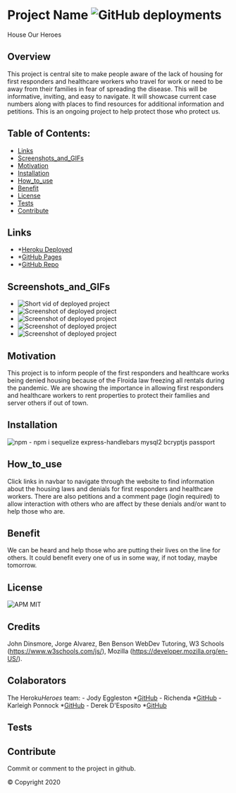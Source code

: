   # Project Name ![GitHub deployments](https://img.shields.io/github/deployments/badges/shields/shields-staging?color=pink)
 House Our Heroes

  ## Overview 
  This project is central site to make people aware of the lack of housing for first responders and healthcare workers who travel for work or need to be away from their families in fear of spreading the disease. This will be informative, inviting, and easy to navigate. It will showcase current case numbers along with places to find resources for additional information and petitions. This is an ongoing project to help protect those who protect us.

  ## Table of Contents:
  - [Links](#Links)
  - [Screenshots_and_GIFs](#Screenshots_and_GIFs)
  - [Motivation](#Motivation)
  - [Installation](#Installation)
  - [How_to_use](#How_to_use)
  - [Benefit](#Benefit)
  - [License](#License)
  - [Tests](#Tests)
  - [Contribute](#Contribute)

 ## Links
  - *[Heroku Deployed](https://house-our-heroes.herokuapp.com/)
  - *[GitHub Pages](https://jmeggles.github.io/House-Our-Heroes/)
  - *[GitHub Repo](https://github.com/jmeggles/House-Our-Heroes)

 ## Screenshots_and_GIFs 
  - ![Short vid of deployed project](https://media.giphy.com/media)
  - ![Screenshot of deployed project](./assets/images/screenshot1.png)  
  - ![Screenshot of deployed project](./assets/images/screenshot2.png)
  - ![Screenshot of deployed project](./assets/images/screenshot3.png)  
  - ![Screenshot of deployed project](./assets/images/screenshot4.png)
  
  ## Motivation
  This project is to inform people of the first responders and healthcare works being denied housing because of the Flroida law freezing all rentals during the pandemic.  We are showing the importance in allowing first responders and healthcare workers to rent properties to protect their families and server others if out of town.  

  ## Installation 
  ![npm](https://img.shields.io/npm/v/npm?color=pink&style=plastic) 
    - npm i sequelize express-handlebars mysql2 bcryptjs passport

  ## How_to_use
  Click links in navbar to navigate through the website to find information about the housing laws and denials for first responders and healthcare workers.  There are also petitions and a comment page (login required) to allow interaction with others who are affect by these denials and/or want to help those who are.

  ## Benefit
  We can be heard and help those who are putting their lives on the line for others.  It could benefit every one of us in some way, if not today, maybe tomorrow.

  ## License 
  ![APM](https://img.shields.io/apm/l/npm?color=pink&style=plastic)
  MIT

  ## Credits
  John Dinsmore, Jorge Alvarez, Ben Benson WebDev Tutoring, W3 Schools (https://www.w3schools.com/js/), Mozilla (https://developer.mozilla.org/en-US/).

  ## Colaborators
  The Heroku*Heroes* team:
    - Jody Eggleston *[GitHub](https://github.com/jmeggles)
    - Richenda  *[GitHub](https://github.com/rrtrenchf)
    - Karleigh Ponnock *[GitHub](https://github.com/karleighponnock)
    - Derek D'Esposito *[GitHub](https://github.com/Derekdespo)

  ## Tests
 

  ## Contribute
  Commit or comment to the project in github.

  © Copyright 2020
